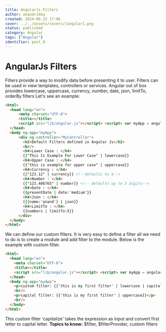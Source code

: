 ```yaml
---
title: AngularJs Filters
author: anandrikka
created: 2014-06-22 17:06
cover: ../../assets/covers//angular1.png
status: published
category: Angular
tags: ["Angular"]
identifier: post_9
---
```


# AngularJs Filters

Filters provide a way to modify data before presenting it to user. Filters can be used in view templates, controllers or services. Angular out of box provides lowercase, uppercase, currency, number, date, json, limitTo, orderBy filters Let's see an example:

```html
<html>
  <head lang="en">
      <meta charset="UTF-8">
      <title></title>
      <script src="lib/angular.js"></script> <script> var myApp = angular.module("myApp",[]); myApp.controller("MyController",function($rootScope, $scope){ $rootScope.presentDate = new Date(); $scope.numbers = [1, 2, 3, 4 ,5 ,6, 7, 8, 9, 0]; }); </script>
  </head>
  <body ng-app="myApp">
      <div ng-controller="MyController">
        <h2>Default Filters defined in Angular Js</h2>
        <br/>
        <h4>Lower Case : </h4>
        {{"This Is Example For Lower Case" | lowercase}}
        <h4>Upper Case : </h4>
        {{"this is example for upper case" | uppercase}}
        <h4>Currency : </h4>
        {{"123.12" | currency}} <!--defaults to $-->
        <h4>Number : </h4>
        {{"123.486765" | number}} <!-- defaults up to 3 digits-->
        <h4>Date : </h4>
        {{presentDate | date:'medium'}}
        <h4>Json : </h4>
        {{{name:'anand'} | json}}
        <h4>LimitTo : </h4>
        {{numbers | limitTo:5}}
      </div>
  </body>
</html>
```

We can define our custom filters. It is very easy to define a filter all we need to do is to create a module and add filter to the module. Below is the example with custom filter.

```html
<html>
  <head lang="en">
    <meta charset="UTF-8">
    <title></title>
    <script src="lib/angular.js"></script> <script> var myApp = angular.module("myApp", []); var capitalize = myApp.filter('capitalize', function(){ return function(input){ if(input){ return input[0].toUpperCase() + input.slice(1); } }; }); </script>
  </head>
  <body ng-app="myApp">
    <p>custom filter: {{'this is my first filter' | lowercase | capitalize}}</p>
    <br/>
    <p>capital filter: {{'this is my first filter' | uppercase}}</p>
    <br/>
  </body>
</html>
```

This custom filter 'capitalize' takes the expression as input and convert first letter to capital letter. **Topics to know:** $filter, $filterProvider, custom filters
